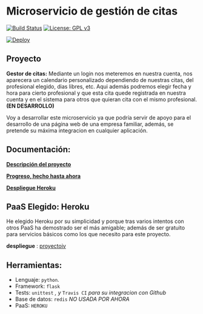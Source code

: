 # Microservicio de gestión de citas
[![Build Status](https://travis-ci.org/widowert/ProyectoIV.svg?branch=master)](https://travis-ci.org/widowert/ProyectoIV)
[![License: GPL v3](https://img.shields.io/badge/License-GPL%20v3-blue.svg)](https://www.gnu.org/licenses/gpl-3.0)

[![Deploy](https://www.herokucdn.com/deploy/button.svg)](https://proyectoiv.herokuapp.com)

## Proyecto

__Gestor de citas:__
Mediante un login nos meteremos en nuestra cuenta, nos aparecera un calendario personalizado dependiendo de nuestras
citas, del profesional elegido, dias libres, etc. Aqui además podremos elegir fecha y hora para cierto profesional y que esta cita quede registrada en nuestra cuenta y en el sistema para otros que quieran cita con el mismo profesional.__(EN DESARROLLO)__

Voy a desarrollar este microservicio ya que podría servir de apoyo para el desarrollo de una página web de una empresa familiar, además, se pretende su máxima integracion en cualquier aplicación.

## Documentación:

[__Descripción del proyecto__](https://widowert.github.io/ProyectoIV/doc/description)

[__Progreso, hecho hasta ahora__](https://widowert.github.io/ProyectoIV/doc/bynow)

[__Despliegue Heroku__](https://widowert.github.io/ProyectoIV/doc/heroku)


## PaaS Elegido: Heroku

He elegido Heroku por su simplicidad y porque tras varios intentos con otros PaaS ha demostrado ser el más amigable; además de ser gratuito para servicios básicos como los que necesito para este proyecto. 

**despliegue** : [proyectoiv](https://proyectoiv.herokuapp.com)

## Herramientas:

+ Lenguaje: `python`.
+ Framework: `flask`
+ Tests: `unittest` _, y_ `Travis CI` _para su integracion con Github_
+ Base de datos: `redis` _NO USADA POR AHORA_
+ PaaS: `HEROKU`


